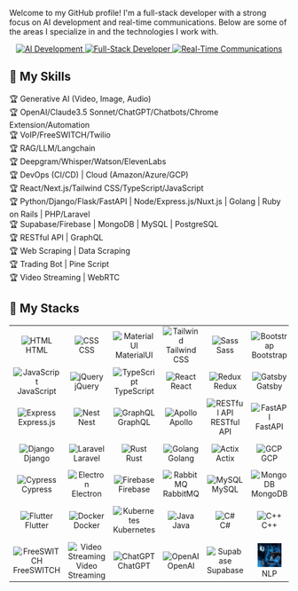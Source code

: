 Welcome to my GitHub profile! I'm a full-stack developer with a strong focus on AI development and real-time communications. Below are some of the areas I specialize in and the technologies I work with.

<p align="center">
  <a target="_blank" rel="noopener noreferrer nofollow" href="https://camo.githubusercontent.com/8bf100e68c061350ed91caa7e3988f9ef0c3580ba158e093e3c6f134814069c7/68747470733a2f2f696d672e736869656c64732e696f2f62616467652f41492d446576656c6f706d656e742d626c7565">
    <img src="https://camo.githubusercontent.com/8bf100e68c061350ed91caa7e3988f9ef0c3580ba158e093e3c6f134814069c7/68747470733a2f2f696d672e736869656c64732e696f2f62616467652f41492d446576656c6f706d656e742d626c7565" alt="AI Development" style="max-width: 100%;">
  </a>
  <a target="_blank" rel="noopener noreferrer nofollow" href="https://camo.githubusercontent.com/6d8ee974363fea5fc3903545d7469fcfa874fb7ed3745764270764debe4d39ea/68747470733a2f2f696d672e736869656c64732e696f2f62616467652f46756c6c2d2d537461636b2d446576656c6f7065722d677265656e">
    <img src="https://camo.githubusercontent.com/6d8ee974363fea5fc3903545d7469fcfa874fb7ed3745764270764debe4d39ea/68747470733a2f2f696d672e736869656c64732e696f2f62616467652f46756c6c2d2d537461636b2d446576656c6f7065722d677265656e" alt="Full-Stack Developer" style="max-width: 100%;">
  </a>
  <a target="_blank" rel="noopener noreferrer nofollow" href="https://camo.githubusercontent.com/cf5ca9f591b8f8d3773ce62cffb5c14a3eb60677f1417f77b9e0de1068056a4f/68747470733a2f2f696d672e736869656c64732e696f2f62616467652f5265616c2d2d54696d652d436f6d6d756e69636174696f6e732d79656c6c6f77">
    <img src="https://camo.githubusercontent.com/cf5ca9f591b8f8d3773ce62cffb5c14a3eb60677f1417f77b9e0de1068056a4f/68747470733a2f2f696d672e736869656c64732e696f2f62616467652f5265616c2d2d54696d652d436f6d6d756e69636174696f6e732d79656c6c6f77" alt="Real-Time Communications" style="max-width: 100%;">
  </a>
</p>

## 🚀 My Skills

🏆 Generative AI (Video, Image, Audio)  
🏆 OpenAI/Claude3.5 Sonnet/ChatGPT/Chatbots/Chrome Extension/Automation  
🏆 VoIP/FreeSWITCH/Twilio  
🏆 RAG/LLM/Langchain  
🏆 Deepgram/Whisper/Watson/ElevenLabs  
🏆 DevOps (CI/CD) | Cloud (Amazon/Azure/GCP)  
🏆 React/Next.js/Tailwind CSS/TypeScript/JavaScript  
🏆 Python/Django/Flask/FastAPI | Node/Express.js/Nuxt.js | Golang | Ruby on Rails | PHP/Laravel  
🏆 Supabase/Firebase | MongoDB | MySQL | PostgreSQL  
🏆 RESTful API | GraphQL  
🏆 Web Scraping | Data Scraping  
🏆 Trading Bot | Pine Script  
🏆 Video Streaming | WebRTC  

## 🚀 My Stacks

<p align="center">
<table align="center">
  <tr>
    <td align="center" width="80">
      <img src="https://skillicons.dev/icons?i=html" width="43" height="43" alt="HTML" />
      <br>HTML
    </td>
    <td align="center" width="80">
      <img src="https://skillicons.dev/icons?i=css" width="43" height="43" alt="CSS" />
      <br>CSS
    </td>
    <td align="center" width="80">
      <img src="https://skillicons.dev/icons?i=materialui" width="43" height="43" alt="MaterialUI" />
      <br>MaterialUI
    </td>
    <td align="center" width="80">
      <img src="https://skillicons.dev/icons?i=tailwind" width="43" height="43" alt="Tailwind" />
      <br>Tailwind CSS
    </td>
    <td align="center" width="80">
      <img src="https://techstack-generator.vercel.app/sass-icon.svg" alt="Sass" width="45" height="55" />
      <br>Sass
    </td>
    <td align="center" width="80">
      <img src="https://skillicons.dev/icons?i=bootstrap" width="43" height="43" alt="Bootstrap" />
      <br>Bootstrap
    </td>
    <td align="center" width="80">
      <img src="https://skillicons.dev/icons?i=babel" width="43" height="43" alt="Babel" />
      <br>Babel
    </td>
    <td align="center" width="80">
      <img src="https://skillicons.dev/icons?i=threejs" width="43" height="43" alt="Three.js" />
      <br>Three.js
    </td>
    <td align="center" width="80">
      <img src="https://skillicons.dev/icons?i=solidity" width="43" height="43" alt="Solidity" />
      <br>Solidity
    </td>
  </tr>

  <tr>
    <td align="center" width="80">
      <img src="https://techstack-generator.vercel.app/js-icon.svg" alt="JavaScript" width="45" height="55" />
      <br>JavaScript
    </td>
    <td align="center" width="80">
      <img src="https://skillicons.dev/icons?i=jquery" width="43" height="43" alt="jQuery" />
      <br>jQuery
    </td>
    <td align="center" width="80">
      <img src="https://techstack-generator.vercel.app/ts-icon.svg" alt="TypeScript" width="45" height="55" />
      <br>TypeScript
    </td>
    <td align="center" width="80">
      <img src="https://techstack-generator.vercel.app/react-icon.svg" alt="React" width="45" height="55" />
      <br>React
    </td>
    <td align="center" width="80">
      <img src="https://techstack-generator.vercel.app/redux-icon.svg" alt="Redux" width="45" height="55" />
      <br>Redux
    </td>
    <td align="center" width="80">
      <img src="https://techstack-generator.vercel.app/gatsby-icon.svg" alt="Gatsby" width="45" height="55" />
      <br>Gatsby
    </td>
    <td align="center" width="80">
      <img src="https://skillicons.dev/icons?i=vue" width="43" height="43" alt="Vue" />
      <br>Vue
    </td>
    <td align="center" width="80">
      <img src="https://skillicons.dev/icons?i=angular" width="43" height="43" alt="Angular" />
      <br>Angular
    </td>
    <td align="center" width="80">
      <img src="https://skillicons.dev/icons?i=nodejs" width="43" height="43" alt="Node.js" />
      <br>Node.js
    </td>
  </tr>
  <tr>
    <td align="center" width="80">
      <img src="https://skillicons.dev/icons?i=express" width="43" height="43" alt="Express" />
      <br>Express.js
    </td>
    <td align="center" width="80">
      <img src="https://skillicons.dev/icons?i=nestjs" width="43" height="43" alt="Nest" />
      <br>Nest
    </td>
    <td align="center" width="80">
      <img src="https://techstack-generator.vercel.app/graphql-icon.svg" width="43" height="43" alt="GraphQL" />
      <br>GraphQL
    </td>
    <td align="center" width="80">
      <img src="https://skillicons.dev/icons?i=apollo" width="43" height="43" alt="Apollo" />
      <br>Apollo
    </td>
    <td align="center" width="80">
      <img src="https://techstack-generator.vercel.app/restapi-icon.svg" alt="RESTful API" width="45" height="55" />
      <br>RESTful API
    </td>
    <td align="center" width="80">
      <img src="https://skillicons.dev/icons?i=fastapi" alt="FastAPI" width="45" height="55" />
      <br>FastAPI
    </td>
    <td align="center" width="80">
      <img src="https://skillicons.dev/icons?i=flask" alt="Flask" width="43" height="43" />
      <br>Flask
    </td>
    <td align="center" width="80">
      <img src="https://skillicons.dev/icons?i=nextjs" width="43" height="43" alt="Next.js" />
      <br>Next.js
    </td>
    <td align="center" width="80">
      <img src="https://techstack-generator.vercel.app/python-icon.svg" alt="Python" width="45" height="55" />
      <br>Python
    </td>
  </tr>
  <tr>
    <td align="center" width="80">
      <img src="https://techstack-generator.vercel.app/django-icon.svg" alt="Django" width="45" height="55" />
      <br>Django
    </td>
    <td align="center" width="80">
      <img src="https://skillicons.dev/icons?i=laravel" width="43" height="43" alt="Laravel" />
      <br>Laravel
    </td>
    <td align="center" width="80">
      <img src="https://skillicons.dev/icons?i=rust" width="43" height="43" alt="Rust" />
      <br>Rust
    </td>
    <td align="center" width="80">
      <img src="https://skillicons.dev/icons?i=go" width="43" height="43" alt="Golang" />
      <br>Golang
    </td>
    <td align="center" width="80">
      <img src="https://skillicons.dev/icons?i=actix" width="43" height="43" alt="Actix" />
      <br>Actix
    </td>
    <td align="center" width="80">
      <img src="https://skillicons.dev/icons?i=gcp" width="43" height="43" alt="GCP" />
      <br>GCP
    </td>
    <td align="center" width="80">
      <img src="https://techstack-generator.vercel.app/aws-icon.svg" alt="AWS" width="45" height="55" />
      <br>AWS
    </td>
    <td align="center" width="80">
      <img src="https://skillicons.dev/icons?i=azure" width="43" height="43" alt="Azure" />
      <br>Azure
    </td>
    <td align="center" width="80">
      <img src="https://skillicons.dev/icons?i=kafka" width="43" height="43" alt="Kafka" />
      <br>Kafka
    </td>
  </tr>
  <tr>
    <td align="center" width="80">
      <img src="https://skillicons.dev/icons?i=cypress" width="43" height="43" alt="Cypress" />
      <br>Cypress
    </td>
    <td align="center" width="80">
      <img src="https://skillicons.dev/icons?i=electron" width="43" height="43" alt="Electron" />
      <br>Electron
    </td>
    <td align="center" width="80">
      <img src="https://skillicons.dev/icons?i=firebase" width="43" height="43" alt="Firebase" />
      <br>Firebase
    </td>
    <td align="center" width="80">
      <img src="https://skillicons.dev/icons?i=rabbitmq" width="43" height="43" alt="RabbitMQ" />
      <br>RabbitMQ
    </td>
    <td align="center" width="80">
      <img src="https://techstack-generator.vercel.app/mysql-icon.svg" alt="MySQL" width="45" height="55" />
      <br>MySQL
    </td>
    <td align="center" width="80">
      <img src="https://skillicons.dev/icons?i=mongodb" width="43" height="43" alt="MongoDB" />
      <br>MongoDB
    </td>
    <td align="center" width="80">
      <img src="https://skillicons.dev/icons?i=postgres" width="43" height="43" alt="PostgreSQL" />
      <br>PostgreSQL
    </td>
    <td align="center" width="80">
      <img src="https://skillicons.dev/icons?i=redis" alt="Redis" width="45" height="55" />
      <br>Redis
    </td>
    <td align="center" width="80">
      <img src="https://skillicons.dev/icons?i=sqlite" width="43" height="43" alt="SQLite" />
      <br>SQLite
    </td>
  </tr>
  <tr>
    <td align="center" width="80">
      <img src="https://skillicons.dev/icons?i=flutter" width="43" height="43" alt="Flutter" />
      <br>Flutter
    </td>
    <td align="center" width="80">
      <img src="https://techstack-generator.vercel.app/docker-icon.svg" width="43" height="43" alt="Docker" />
      <br>Docker
    </td>
    <td align="center" width="80">
      <img src="https://skillicons.dev/icons?i=kubernetes" width="43" height="43" alt="Kubernetes" />
      <br>Kubernetes
    </td>
    <td align="center" width="80">
      <img src="https://techstack-generator.vercel.app/java-icon.svg" alt="Java" width="45" height="55" />
      <br>Java
    </td>
    <td align="center" width="80">
      <img src="https://techstack-generator.vercel.app/csharp-icon.svg" alt="C#" width="45" height="55" />
      <br>C#
    </td>
    <td align="center" width="80">
      <img src="https://techstack-generator.vercel.app/cpp-icon.svg" alt="C++" width="45" height="55" />
      <br>C++
    </td>
    <td align="center" width="80">
      <img src="https://techstack-generator.vercel.app/github-icon.svg" alt="GitHub" width="45" height="55" />
      <br>GitHub
    </td>
    <td align="center" width="80">
      <img src="https://img.shields.io/badge/Pine%20Script-orange" width="43" height="43" alt="Pine Script" />
      <br>Pine Script
    </td>
    <td align="center" width="80">
      <img src="https://img.shields.io/badge/VoIP-orange" width="43" height="43" alt="VoIP" />
      <br>VoIP
    </td>
  </tr>
  <tr>
    <td align="center" width="80">
      <img src="https://img.shields.io/badge/FreeSWITCH-blue" width="43" height="43" alt="FreeSWITCH" />
      <br>FreeSWITCH
    </td>
    <td align="center" width="80">
      <img src="https://img.shields.io/badge/Video%20Streaming-green" width="43" height="43" alt="Video Streaming" />
      <br>Video Streaming
    </td>
    <td align="center" width="80">
      <img src="https://img.shields.io/badge/ChatGPT-yellow" width="43" height="43" alt="ChatGPT" />
      <br>ChatGPT
    </td>
    <td align="center" width="80">
      <img src="https://img.shields.io/badge/OpenAI-lightgrey" width="43" height="43" alt="OpenAI" />
      <br>OpenAI
    </td>
    <td align="center" width="80">
      <img src="https://skillicons.dev/icons?i=supabase" width="43" height="43" alt="Supabase" />
      <br>Supabase
    </td>
    <td align="center" width="80">
      <img src="https://github.com/hi-tech-AI/hi-tech-AI/raw/main/nlp-logo.jpg" width="43" height="43" alt="Supabase" />
      <br>NLP
    </td>
    <td align="center" width="80">
      <img src="https://github.com/hi-tech-AI/hi-tech-AI/raw/main/llm-logo.jfif" width="43" height="43" alt="Supabase" />
      <br>LLM
    </td>
    <td colspan="2"></td> <!-- Empty space to maintain row structure -->
  </tr>
</table>
</p>
